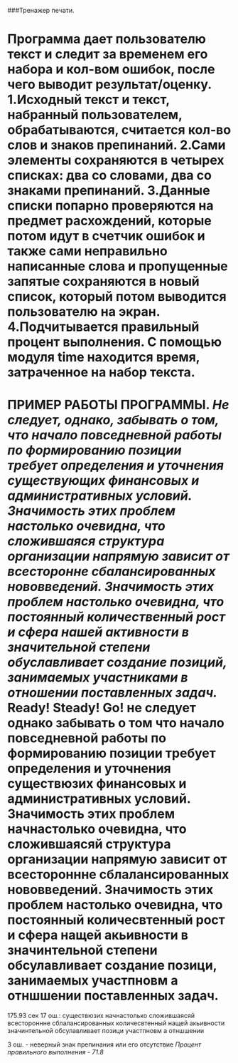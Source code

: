 ﻿###Тренажер печати.

Программа дает пользователю текст и следит за **временем** его набора и **кол-вом ошибок**, после чего выводит **результат/оценку**.
1.Исходный текст и текст, набранный пользователем, обрабатываются, считается кол-во слов и знаков препинаний.
2.Сами элементы сохраняются в четырех списках: два со словами, два со знаками препинаний. 
3.Данные списки попарно проверяются на предмет расхождений, которые потом идут в счетчик ошибок и также сами неправильно написанные слова и пропущенные запятые сохраняются в новый список, который потом выводится пользователю на экран.
4.Подчитывается правильный процент выполнения. С помощью модуля time находится время, затраченное на набор текста.
======
**ПРИМЕР РАБОТЫ ПРОГРАММЫ.**
*Не следует, однако, забывать о том, что начало повседневной работы по формированию позиции требует определения и уточнения существующих финансовых и административных условий. Значимость этих проблем настолько очевидна, что сложившаяся структура организации напрямую зависит от всесторонне сбалансированных нововведений. Значимость этих проблем настолько очевидна, что постоянный количественный рост и сфера нашей активности в значительной степени обуславливает создание позиций, занимаемых участниками в отношении поставленных задач.*
Ready! Steady! Go!
не следует однако забывать о том что начало повседневной работы по формированию позиции требует определения и уточнения существюзих финансовых и административных условий. Значимость этих проблем начнастолько очевидна, что сложившаясяй структура организации напрямую зависит от всестороннне сблалансированных нововведений. Значимость этих проблем настолько очевидна, что постоянный количесвтенный рост и сфера нащей акьивности в значинтельной степени обсулавливает создание позици, занимаемых участпновм а отншшении поставленных задач.
======
175.93 сек
17 ош.:
существюзих
начнастолько
сложившаясяй
всестороннне
сблалансированных
количесвтенный
нащей
акьивности
значинтельной
обсулавливает
позици
участпновм
а
отншшении

3 ош. - неверный знак препинания или его отсутствие
*Процент правильного выполнения -  71.8*
